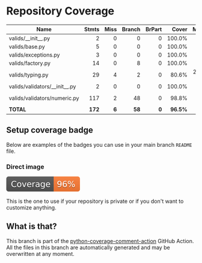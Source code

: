 # Repository Coverage



| Name                              |    Stmts |     Miss |   Branch |   BrPart |     Cover |   Missing |
|---------------------------------- | -------: | -------: | -------: | -------: | --------: | --------: |
| valids/\_\_init\_\_.py            |        2 |        0 |        0 |        0 |    100.0% |           |
| valids/base.py                    |        5 |        0 |        0 |        0 |    100.0% |           |
| valids/exceptions.py              |        3 |        0 |        0 |        0 |    100.0% |           |
| valids/factory.py                 |       14 |        0 |        8 |        0 |    100.0% |           |
| valids/typing.py                  |       29 |        4 |        2 |        0 |     80.6% | 25, 36-38 |
| valids/validators/\_\_init\_\_.py |        2 |        0 |        0 |        0 |    100.0% |           |
| valids/validators/numeric.py      |      117 |        2 |       48 |        0 |     98.8% |  216, 225 |
|                         **TOTAL** |  **172** |    **6** |   **58** |    **0** | **96.5%** |           |


## Setup coverage badge

Below are examples of the badges you can use in your main branch `README` file.

### Direct image

[![Coverage badge](https://github.com/mvp-projects/valids/raw/python-coverage-comment-action-data/badge.svg)](https://github.com/mvp-projects/valids/tree/python-coverage-comment-action-data)

This is the one to use if your repository is private or if you don't want to customize anything.



## What is that?

This branch is part of the
[python-coverage-comment-action](https://github.com/marketplace/actions/python-coverage-comment)
GitHub Action. All the files in this branch are automatically generated and may be
overwritten at any moment.